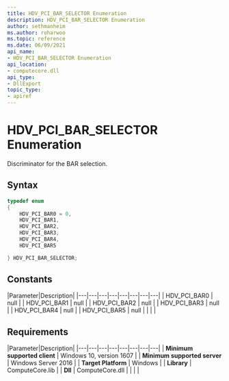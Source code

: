 ```yaml
---
title: HDV_PCI_BAR_SELECTOR Enumeration
description: HDV_PCI_BAR_SELECTOR Enumeration
author: sethmanheim
ms.author: roharwoo
ms.topic: reference
ms.date: 06/09/2021
api_name:
- HDV_PCI_BAR_SELECTOR Enumeration
api_location:
- computecore.dll
api_type:
- DllExport
topic_type: 
- apiref
---
```


# HDV_PCI_BAR_SELECTOR Enumeration

Discriminator for the BAR selection.

## Syntax

```C++
typedef enum
{
    HDV_PCI_BAR0 = 0,
    HDV_PCI_BAR1,
    HDV_PCI_BAR2,
    HDV_PCI_BAR3,
    HDV_PCI_BAR4,
    HDV_PCI_BAR5

} HDV_PCI_BAR_SELECTOR;
```

## Constants

|Parameter|Description|
|---|---|---|---|---|---|---|---|
| HDV_PCI_BAR0 | null |
| HDV_PCI_BAR1 | null |
| HDV_PCI_BAR2 | null |
| HDV_PCI_BAR3 | null |
| HDV_PCI_BAR4 | null |
| HDV_PCI_BAR5 | null |
|    |    |

## Requirements

|Parameter|Description|
|---|---|---|---|---|---|---|---|
| **Minimum supported client** | Windows 10, version 1607 |
| **Minimum supported server** | Windows Server 2016 |
| **Target Platform** | Windows |
| **Library** | ComputeCore.lib |
| **Dll** | ComputeCore.dll |
|    |    |
